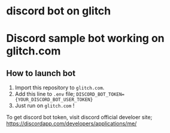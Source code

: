 # discord bot on glitch


# Discord sample bot working on glitch.com

## How to launch bot

1. Import this repository to `glitch.com`.
1. Add this line to `.env` file; `DISCORD_BOT_TOKEN={YOUR_DISCORD_BOT_USER_TOKEN}`
1. Just run on `glitch.com` !

To get discord bot token, visit discord official develoer site; https://discordapp.com/developers/applications/me/


